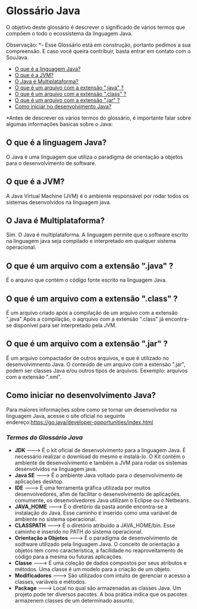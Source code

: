 # Glossário Java
O objetivo deste glossário é descrever o significado de vários termos que compõem o todo o ecossistema da linguagem Java.

Observação:
 *- Esse Glossário está em construção, portanto pedimos a sua compreensão. E caso você queira contribuir, basta entrar em contato com o SouJava.

* [O que é a linguagem Java?](https://github.com/soujava/GlossarioJava/blob/master/README.md#o-que-é-a-linguagem-java)
* [O que é a JVM?](https://github.com/soujava/GlossarioJava/blob/master/README.md#o-que-é-a-jvm)
* [O Java é Multiplataforma?](https://github.com/soujava/GlossarioJava/blob/master/README.md#o-java-é-multiplataforma)
* [O que é um arquivo com a extensão ".java" ?](https://github.com/soujava/GlossarioJava/blob/master/README.md#o-que-é-um-arquivo-com-a-extensão-java-)
* [O que é um arquivo com a extensão ".class" ?](https://github.com/soujava/GlossarioJava/blob/master/README.md#o-que-é-um-arquivo-com-a-extensão-class-)
* [O que é um arquivo com a extensão ".jar" ?](https://github.com/soujava/GlossarioJava/blob/master/README.md#o-que-é-um-arquivo-com-a-extensão-jar-)
* [Como iniciar no desenvolvimento Java?](https://github.com/soujava/GlossarioJava/blob/master/README.md#como-iniciar-no-desenvolvimento-java)

*Antes de descrever os vários termos do glossário, é importante falar sobre algumas informações basicas sobre o Java:

## O que é a linguagem Java?

O Java é uma linguagem que utiliza o paradigma de orientação a objetos para o desenvolvimento de software. 

## O que é a JVM?

A Java Virtual Machine (JVM) é o ambiente responsável por rodar todos os sistemas desenvolvidos na linguagem java.

## O Java é Multiplataforma?

Sim. O Java é multiplataforma. A linguagem permite que o software escrito na linguagem java seja compilado e interpretado em qualquer sistema operacional.

## O que é um arquivo com a extensão ".java" ?

É o arquivo que contém o código fonte escrito na linguagem Java.

## O que é um arquivo com a extensão ".class" ?

É um arquivo criado após a compilação de um arquivo com a extensão ".java"
Após a compilação, o aqrquivo com a extensão ".class" já encontra-se disponível para ser interpretado pela JVM.

## O que é um arquivo com a extensão ".jar" ?

É um arquivo compactador de outros arquivos, e que é utilizado no desenvolvimnento Java. O conteúdo de um arquivo com a extensão ".jar", podem ser classes Java e/ou outros tipos de arquivos. Eexemplo: arquivos com a extensão ".xml".  

## Como iniciar no desenvolvimento Java?

Para maiores informações sobre como se tornar um desenvolvedor na linguagem Java, acesse o site oficial no seguinte endereço:https://go.java/developer-opportunities/index.html

### _Termos do Glossário Java_

* **JDK** ---> É o kit oficial de desenvolvimento para a linguagem Java. É necessário realizar o download do mesmo e instalá-lo. O Kit contém o ambiente de desenvolvimento e também a JVM para rodar os sistemas desenvolvidos na linguagem java.
* **Java SE** ---> É o ambiente Java voltado para o desenvolvimento de aplicações desktop.
* **IDE** ---> É uma ferramenta gráfica utilizada por muitos desenvolvedores, afim de facilitar o desenvolvimento de aplicações. comumente, os desenvolvedores Java utilizam  o Eclipse ou o Netbeans.
* **JAVA_HOME** ---> É o diretório da pasta aonde encontra-se a instalação do Java. Esse caminho é inserido como uma variável de ambiente no sistema operacional.
* **CLASSPATH** ---> É o diretório atribuído a JAVA_HOME/bin. Esse caminho é inserido no PATH do sistema operacional.
* **Orientação a Objetos** ---> É o paradigma de desenvolvimento de sodtware utilizado pela linguagem Java. O conceito de orientação a objetos tem como característica, a facilidade no reaproveitamento de código para a mesma ou futuras aplicações. 
* **Classe** ---> É uma coleção de dados compostos por seus atributos e métodos. Uma classe é um modelo para a criação de um objeto.
* **Modificadores** ---> São utilizados com intuito de gerenciar o acesso a classes, variáveis e métodos.
* **Package** ---> Local no qual são armazenadas as classes Java. Um projeto pode ter diversos pacotes. A boa prática indica que os pacotes armazenem classes de um determinado assunto.






 


